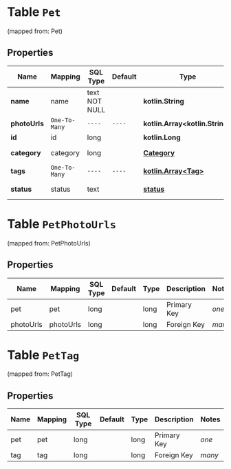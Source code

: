 
# Table `Pet` 
(mapped from: Pet)

## Properties
Name | Mapping | SQL Type | Default | Type | Description | Notes
---- | ------- | -------- | ------- | ---- | ----------- | -----
**name** | name | text NOT NULL |  | **kotlin.String** |  | 
**photoUrls** | `One-To-Many` | `----` | `----`  | **kotlin.Array&lt;kotlin.String&gt;** |  | 
**id** | id | long |  | **kotlin.Long** |  |  [optional]
**category** | category | long |  | [**Category**](Category.md) |  |  [optional] [foreignkey]
**tags** | `One-To-Many` | `----` | `----`  | [**kotlin.Array&lt;Tag&gt;**](Tag.md) |  |  [optional]
**status** | status | text |  | [**status**](#StatusEnum) | pet status in the store |  [optional]



# **Table `PetPhotoUrls`**
(mapped from: PetPhotoUrls)

## Properties
Name | Mapping | SQL Type | Default | Type | Description | Notes
---- | ------- | -------- | ------- | ---- | ----------- | -----
pet | pet | long | | long | Primary Key | *one*
photoUrls | photoUrls | long | | long | Foreign Key | *many*





# **Table `PetTag`**
(mapped from: PetTag)

## Properties
Name | Mapping | SQL Type | Default | Type | Description | Notes
---- | ------- | -------- | ------- | ---- | ----------- | -----
pet | pet | long | | long | Primary Key | *one*
tag | tag | long | | long | Foreign Key | *many*




